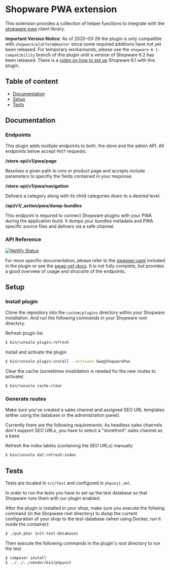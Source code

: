 # Shopware PWA extension

This extension provides a collection of helper functions to integrate with the [shopware-pwa](https://github.com/DivanteLtd/shopware-pwa) client library.

**Important Version Notice**: As of 2020-03-26 the plugin is only compatible with `shopware/platform@master` since some required additions have not yet been released. For temporary workarounds, please use the `shopware-6-1-compatibility` branch of this plugin until a version of Shopware 6.2 has been released. There is a [video on how to set up](https://drive.google.com/open?id=1ynpoWw9b7hljzkqzVv2JFDxTtgomyVg4) Shopware 6.1 with this plugin. 

## Table of content

* [Documentation](#documentation)
* [Setup](#setup)
* [Tests](#tests)

## Documentation

### Endpoints

This plugin adds multiple endpoints to both, the store and the admin API. All endpoints below accept `POST` requests.

**/store-api/v1/pwa/page**

Resolves a given path to cms or product page and accepts include parameters to specifiy the fields contained in your response.

**/store-api/v1/pwa/navigation**

Delivers a category along with its child categories down to a desired level.
 
**/api/v1/_action/pwa/dump-bundles**

This endpoint is required to connect Shopware plugins with your PWA during the application build. It dumps your bundles metadata and PWA specific source files and delivers via a safe channel.

### API Reference

[![Netlify Status](https://api.netlify.com/api/v1/badges/038a45ea-3e86-4e17-a826-0ab96e0dfba4/deploy-status)](https://app.netlify.com/sites/swag-vsf-docs/deploys)

For more specific documentation, please refer to the [swagger.yaml](_doc/swagger.yaml) included in the plugin or see the [swag-vsf-docs](https://swag-vsf-docs.netlify.com/). It is not fully complete, but provides a good overview of usage and strucutre of the endpoints.

## Setup

### Install plugin

Clone the repository into the `custom/plugins` directory within your Shopware installation. And run the following commands in your Shopware root directory.

Refresh plugin list

```bash
$ bin/console plugin:refresh
```

Install and activate the plugin

```bash
$ bin/console plugin:install --activate SwagShopwarePwa
```

Clear the cache (sometimes invalidation is needed for the new routes to activate)

```bash
$ bin/console cache:clear
```

### Generate routes

Make sure you've created a sales channel and assigned SEO URL templates (either using the database or the administration panel).

Currently there are the following requirements: As headless sales channels don't support SEO URLs, you have to select a "storefront" sales channel as a base. 

Refresh the index tables (containing the SEO URLs) manually

```bash
$ bin/console dal:refresh:index
```
    
## Tests

Tests are located in `src/Test` and configured in `phpunit.xml`.

In order to run the tests you have to set up the test database so that Shopware runs them with our plugin enabled.

After the plugin is installed in your shop, make sure you execute the follwing command (in the Shopware root directory) to dump the current configuration of your shop to the test-database (when using Docker, run it inside the container):

```bash
$ ./psh.phar init-test-databases
```

Then execute the following commands in the plugin's root directory to run the test.

```bash
$ composer install
$ ../../../vendor/bin/phpunit
```
